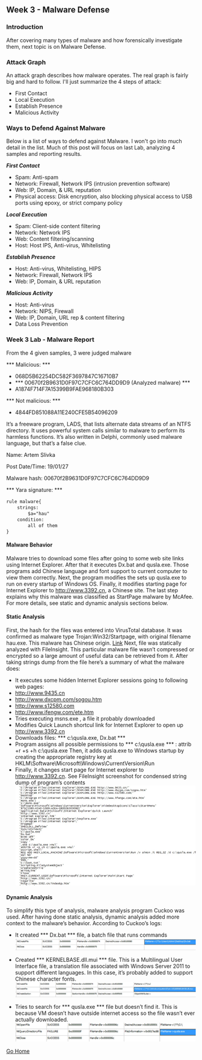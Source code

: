 ## Week 3 - Malware Defense              
### Introduction
After covering many types of malware and how forensically investigate them, next topic is on
Malware Defense. 

### Attack Graph
An attack graph describes how malware operates. The real graph is fairly big and hard to follow. I'll just summarize the 4 steps of attack:
* First Contact
* Local Execution
* Establish Presence
* Malicious Activity

### Ways to Defend Against Malware
Below is a list of ways to defend against Malware. I won't go into much detail in the list.
Much of this post will focus on last Lab, analyzing 4 samples and reporting results.

***First Contact***

*	Spam: Anti-spam
*	Network: Firewall, Network IPS (intrusion prevention software)
*	Web: IP, Domain, & URL reputation
*	Physical access: Disk encryption, also blocking physical access to USB ports using epoxy, or strict company policy

***Local Execution***
*	Spam: Client-side content filtering
*	Network: Network IPS
*	Web: Content filtering/scanning
*	Host: Host IPS, Anti-virus, Whitelisting

***Establish Presence***
*	Host: Anti-virus, Whitelisting, HIPS
*	Network: Firewall, Network IPS
*	Web: IP, Domain, & URL reputation 

***Malicious Activity*** 
*	Host: Anti-virus
*	Network: NIPS, Firewall
*	Web: IP, Domain, URL rep & content filtering
*	Data Loss Prevention

### Week 3 Lab - Malware Report
From the 4 given samples, 3 were judged malware

*** Malicious: *** 
* 068D5B62254DC582F3697847C16710B7
* *** 00670f2B9631D0F97C7CFC6C764DD9D9 (Analyzed malware) ***
* A1874F714F7A15399B9FAE968180B303

*** Not malicious: ***
* 4844FD851088A11E240CFE5B54096209 

It’s a freeware program, LADS, that lists alternate data streams of an NTFS directory. 
It uses powerful system calls similar to malware to perform its harmless functions. 
It’s also written in Delphi, commonly used malware language, but that’s a false clue.

Name: Artem Slivka

Post Date/Time: 19/01/27

Malware hash: 00670f2B9631D0F97C7CFC6C764DD9D9

*** Yara signature: *** 

```
rule malware{
	strings:
		$a="hau"
	condition:
		all of them
}
```
#### Malware Behavior
Malware tries to download some files after going to some web site links using Internet Explorer. 
After that it executes Dx.bat and qusla.exe. Those programs add Chinese language and font support 
to current computer to view them correctly. Next, the program modifies the sets up qusla.exe to 
run on every startup of Windows OS. Finally, it modifies starting page for Internet Explorer to 
http://www.3392.cn, a Chinese site. The last step explains why this malware was classified as 
StartPage malware by McAfee.
For more details, see static and dynamic analysis sections below.

#### Static Analysis
First, the hash for the files was entered into VirusTotal database. It was confirmed as malware type Trojan:Win32/Startpage, with original filename hau.exe. This malware has Chinese origin.
[Link](https://www.virustotal.com/#/file/dad270e45be77716062e0890bee6e31e9d498dddbe828563d8ffb58faca51e3c/details)
Next, file was statically analyzed with FileInsight. This particular malware file wasn’t compressed or encrypted so a large amount of useful data can be retrieved from it. After taking strings dump from the file here’s a summary of what the malware does:
*	It executes some hidden Internet Explorer sessions going to following web pages:
*	http://www.9435.cn
*	http://www.dxcpm.com/sogou.htm
*	http://www.s12580.com
*	http://www.ifengw.com/ete.htm
*	Tries executing msns.exe , a file it probably downloaded
*	Modifies Quick Launch shortcul link for Internet Explorer to open up http://www.3392.cn
*	Downloads files:  *** c:\qusla.exe, Dx.bat ***
*	Program assigns all possible permissions to *** c:\qusla.exe *** :	attrib +r +s +h c:\qusla.exe
Then, it adds qusla.exe to Windows startup by creating the appropriate registry key at HKLM\Software\Microsoft\Windows\CurrentVersion\Run
*	Finally, it changes start page for Internet explorer to http://www.3392.cn.
See FileInsight screenshot for condensed string dump of program’s contents
![alt text](../images/w3_insight_shot0.jpg "FileInsight screenshot of malware")

#### Dynamic Analysis
To simplify this type of analysis, malware analysis program Cuckoo was used. 
After having done static analysis, dynamic analysis added more context to 
the malware’s behavior. 
According to Cuckoo’s logs:

* It created *** Dx.bat *** file, a batch file that runs commands
![alt text](../images/w3_cuckoo_shot1.jpg "Cuckoo screenshot 1")
 
* Created *** KERNELBASE.dll.mui *** file. This is a Multilingual User Interface file, 
a translation file associated with Windows Server 2011 to support different 
languages. In this case, it’s probably added to support Chinese character fonts.
![alt text](../images/w3_cuckoo_shot2.jpg "Cuckoo screenshot 2")
 
* Tries to search for *** qusla.exe *** file but doesn’t find it. This is because VM 
doesn’t have outside internet access so the file wasn’t ever actually downloaded.
![alt text](../images/w3_cuckoo_shot3.jpg "Cuckoo screenshot 3")

[Go Home](../index.md) 
